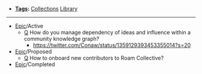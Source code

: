 - **[Tags](<Tags.md>):** [Collections](<Collections.md>) [Library](<Library.md>)
- ---
- [Epic](<Epic.md>)/Active
    - [Q](<Q.md>) How do you manage dependency of ideas and influence within a community knowledge graph?
        - https://twitter.com/Conaw/status/1359129393453355014?s=20
- [Epic](<Epic.md>)/Proposed
    - [Q](<Q.md>) How to onboard new contributors to Roam Collective?
- [Epic](<Epic.md>)/Completed
